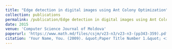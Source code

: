 ```yaml
---
title: "Edge detection in digital images using Ant Colony Optimization"
collection: publications
permalink: /publication/Edge detection in digital images using Ant Colony Optimization
date: 2015
venue: 'Computer Science Journal of Moldova'
paperurl: 'https://www.math.md/files/csjm/v23-n3/v23-n3-(pp343-359).pdf'
citation: 'Your Name, You. (2009). &quot;Paper Title Number 1.&quot; <i>Journal 1</i>. 1(1).'
---
```

